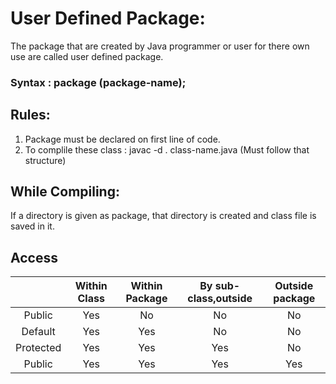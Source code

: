 
# User Defined Package:

The package that are created by Java programmer or user for there own use are called user defined package.

### Syntax  : package (package-name);

## Rules:
1. Package must be declared on first line of code.
2. To complile these class : javac -d . class-name.java
  (Must follow that structure)

## While Compiling:
If a directory is given as package, that directory is created and class file is saved in it.


## Access 
|  |Within Class|Within Package|By sub-class,outside|Outside package|
|:--:|:-----:|:------:|:-----:|:----:|
|Public|Yes|No|No|No|
|Default|Yes|Yes|No|No|
|Protected|Yes|Yes|Yes|No|
|Public|Yes|Yes|Yes|Yes|